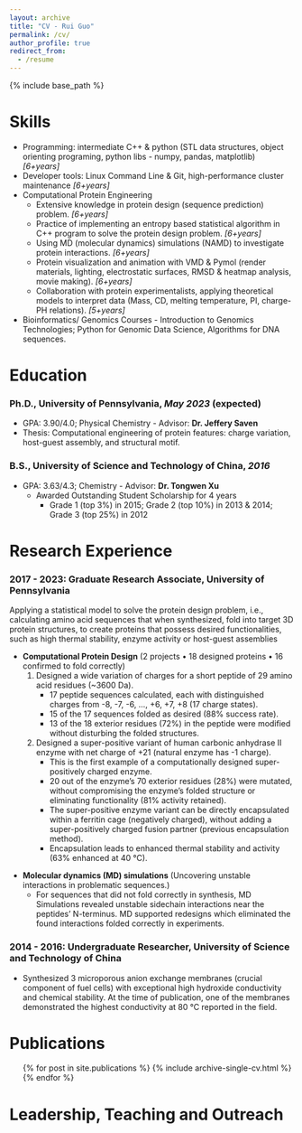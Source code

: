 ```yaml
---
layout: archive
title: "CV - Rui Guo"
permalink: /cv/
author_profile: true
redirect_from:
  - /resume
---
```


{% include base_path %}

Skills
======
* Programming: intermediate C++ & python (STL data structures, object orienting programing, python libs - numpy, pandas, matplotlib)  *\[6+years\]*
* Developer tools: Linux Command Line & Git, high-performance cluster maintenance  *\[6+years\]*
* Computational Protein Engineering 
	* Extensive knowledge in protein design (sequence prediction) problem.  *\[6+years\]*
	* Practice of implementing an entropy based statistical algorithm in C++ program to solve the protein design problem.  *\[6+years\]*
	* Using MD (molecular dynamics) simulations (NAMD) to investigate protein interactions.  *\[6+years\]*
	* Protein visualization and animation with VMD & Pymol (render materials, lighting, electrostatic surfaces, RMSD & heatmap analysis, movie making).  *\[6+years\]*
	* Collaboration with protein experimentalists, applying theoretical models to interpret data (Mass, CD, melting temperature, PI, charge-PH relations).  *\[5+years\]*
* Bioinformatics/ Genomics Courses - Introduction to Genomics Technologies; Python for Genomic Data Science, Algorithms for DNA sequences. 

Education
======
### Ph.D., University of Pennsylvania, *May 2023* (expected) 
* GPA: 3.90/4.0; Physical Chemistry  - Advisor: **Dr. Jeffery Saven** 
* Thesis: Computational engineering of protein features: charge variation, host-guest assembly, and structural motif.

### B.S., University of Science and Technology of China, *2016* 
* GPA: 3.63/4.3; Chemistry - Advisor: **Dr. Tongwen Xu** 
    * Awarded Outstanding Student Scholarship for 4 years 
	    * Grade 1 (top 3%) in 2015; Grade 2 (top 10%) in 2013 & 2014; Grade 3 (top 25%) in 2012

Research Experience
======
### **2017 - 2023: Graduate Research Associate**, University of Pennsylvania
Applying a statistical model to solve the protein design problem, i.e., calculating amino acid sequences that when synthesized, fold into target 3D protein structures, to create proteins that possess desired functionalities, such as high thermal stability, enzyme activity or host-guest assemblies

* **Computational Protein Design** (2 projects • 18 designed proteins • 16 confirmed to fold correctly)
	1. Designed a wide variation of charges for a short peptide of 29 amino acid residues (~3600 Da).
		- 17 peptide sequences calculated, each with distinguished charges from -8, -7, -6, …, +6, +7, +8 (17 charge states). 
		- 15 of the 17 sequences folded as desired (88% success rate).
		- 13 of the 18 exterior residues (72%) in the peptide were modified without disturbing the folded structures.
	1. Designed a super-positive variant of human carbonic anhydrase II enzyme with net charge of +21 (natural enzyme has -1 charge).    
		 - This is the first example of a computationally designed super-positively charged enzyme.
		 - 20 out of the enzyme’s 70 exterior residues (28%) were mutated, without compromising the enzyme’s folded structure or eliminating functionality (81% activity retained).
		 - The super-positive enzyme variant can be directly encapsulated within a ferritin cage (negatively charged), without adding a super-positively charged fusion partner (previous encapsulation method). 
		 - Encapsulation leads to enhanced thermal stability and activity (63% enhanced at 40 °C). 

- **Molecular dynamics (MD) simulations** (Uncovering unstable interactions in problematic sequences.)
	- For sequences that did not fold correctly in synthesis, MD Simulations revealed unstable sidechain interactions near the peptides’ N-terminus. MD supported redesigns which eliminated the found interactions folded correctly in experiments.
 
### **2014 - 2016: Undergraduate Researcher**, University of Science and Technology of China
- Synthesized 3 microporous anion exchange membranes (crucial component of fuel cells) with exceptional high hydroxide conductivity and chemical stability. At the time of publication, one of the membranes demonstrated the highest conductivity at 80 °C reported in the field.
  
Publications
======
  <ul>{% for post in site.publications %}
    {% include archive-single-cv.html %}
  {% endfor %}</ul>
  
Leadership, Teaching and Outreach
======
